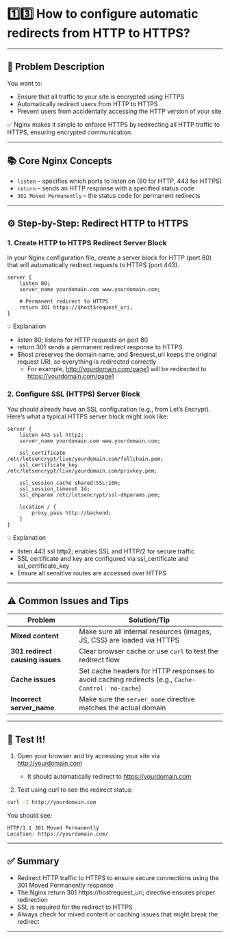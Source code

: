 # 1️⃣3️⃣ How to configure automatic redirects from HTTP to HTTPS?

---

## 🧩 Problem Description

You want to:

- Ensure that all traffic to your site is encrypted using HTTPS
- Automatically redirect users from HTTP to HTTPS
- Prevent users from accidentally accessing the HTTP version of your site

✅ Nginx makes it simple to enforce HTTPS by redirecting all HTTP traffic to HTTPS, ensuring encrypted communication.

---

## 📚 Core Nginx Concepts

- `listen` – specifies which ports to listen on (80 for HTTP, 443 for HTTPS)
- `return` – sends an HTTP response with a specified status code
- `301 Moved Permanently` – the status code for permanent redirects

---

## ⚙️ Step-by-Step: Redirect HTTP to HTTPS

### 1. **Create HTTP to HTTPS Redirect Server Block**

In your Nginx configuration file, create a server block for HTTP (port 80) that will automatically redirect requests to HTTPS (port 443).

```nginx
server {
    listen 80;
    server_name yourdomain.com www.yourdomain.com;

    # Permanent redirect to HTTPS
    return 301 https://$host$request_uri;
}
```

💡 Explanation

- listen 80; listens for HTTP requests on port 80
- return 301 sends a permanent redirect response to HTTPS
- $host preserves the domain name, and $request_uri keeps the original request URI, so everything is redirected correctly
  - For example, http://yourdomain.com/page1 will be redirected to https://yourdomain.com/page1

### 2. Configure SSL (HTTPS) Server Block

You should already have an SSL configuration (e.g., from Let’s Encrypt). Here’s what a typical HTTPS server block might look like:

```nginx
server {
    listen 443 ssl http2;
    server_name yourdomain.com www.yourdomain.com;

    ssl_certificate /etc/letsencrypt/live/yourdomain.com/fullchain.pem;
    ssl_certificate_key /etc/letsencrypt/live/yourdomain.com/privkey.pem;

    ssl_session_cache shared:SSL:10m;
    ssl_session_timeout 1d;
    ssl_dhparam /etc/letsencrypt/ssl-dhparams.pem;

    location / {
        proxy_pass http://backend;
    }
}
```

💡 Explanation

- listen 443 ssl http2; enables SSL and HTTP/2 for secure traffic
- SSL certificate and key are configured via ssl_certificate and ssl_certificate_key
- Ensure all sensitive routes are accessed over HTTPS

---

## ⚠️ Common Issues and Tips

| Problem                         | Solution/Tip                                                                                      |
| ------------------------------- | ------------------------------------------------------------------------------------------------- |
| **Mixed content**               | Make sure all internal resources (images, JS, CSS) are loaded via HTTPS                           |
| **301 redirect causing issues** | Clear browser cache or use `curl` to test the redirect flow                                       |
| **Cache issues**                | Set cache headers for HTTP responses to avoid caching redirects (e.g., `Cache-Control: no-cache`) |
| **Incorrect server\_name**      | Make sure the `server_name` directive matches the actual domain                                   |

---

## 🧪 Test It!

1. Open your browser and try accessing your site via http://yourdomain.com
   - It should automatically redirect to https://yourdomain.com

2. Test using curl to see the redirect status:

```bash
curl -I http://yourdomain.com
```

You should see:

```http
HTTP/1.1 301 Moved Permanently
Location: https://yourdomain.com/
```

---

## ✅ Summary

- Redirect HTTP traffic to HTTPS to ensure secure connections using the 301 Moved Permanently response
- The Nginx return 301 https://$host$request_uri; directive ensures proper redirection
- SSL is required for the redirect to HTTPS
- Always check for mixed content or caching issues that might break the redirect

---
